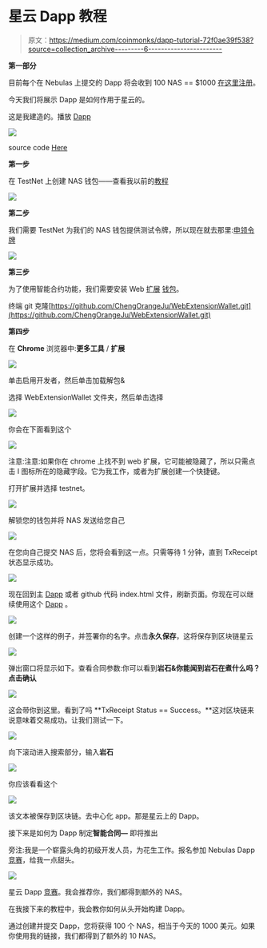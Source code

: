 # 星云 Dapp 教程

> 原文：<https://medium.com/coinmonks/dapp-tutorial-72f0ae39f538?source=collection_archive---------6----------------------->

**第一部分**

目前每个在 Nebulas 上提交的 Dapp 将会收到 100 NAS == $1000 [在这里注册](https://incentive.nebulas.io/signup.html?invite=NyKec)。

今天我们将展示 Dapp 是如何作用于星云的。

这是我建造的。播放 [Dapp](https://ottokafka.github.io/iQuote/)

![](img/303ebc92cf6f91cb86b36f5ad8ef3ba2.png)

source code [Here](https://github.com/ottokafka/iQuote)

**第一步**

在 TestNet 上创建 NAS 钱包——查看我以前的[教程](/nebulasio/creating-a-nas-wallet-9d01b5fa2df6)

![](img/d21286c2c46fcd55abc5c6bd27631d35.png)

**第二步**

我们需要 TestNet 为我们的 NAS 钱包提供测试令牌，所以现在就去那里:[申领令牌](https://testnet.nebulas.io/claim/)

![](img/6950d23a84bc733c5eaef2d34354775b.png)

**第三步**

为了使用智能合约功能，我们需要安装 Web [扩展](https://github.com/ChengOrangeJu/WebExtensionWallet) [钱包](https://github.com/ChengOrangeJu/WebExtensionWallet)。

终端 git 克隆[https://github.com/ChengOrangeJu/WebExtensionWallet.git](https://github.com/ChengOrangeJu/WebExtensionWallet.git)

**第四步**

在 **Chrome** 浏览器中:**更多工具** / **扩展**

![](img/575f2762e66f6c878a102ac8d233c206.png)

单击启用开发者，然后单击加载解包&

选择 WebExtensionWallet 文件夹，然后单击选择

![](img/9230653d12e841054ef268ea82ad1842.png)

你会在下面看到这个

![](img/802fe9059bfe7860fb770cdcf58e99b2.png)

注意:注意:如果你在 chrome 上找不到 web 扩展，它可能被隐藏了，所以只需点击 I 图标所在的隐藏字段。它为我工作，或者为扩展创建一个快捷键。

打开扩展并选择 testnet。

![](img/9fd4ce534c9c1bd668e24723d257d601.png)

解锁您的钱包并将 NAS 发送给您自己

![](img/8060406a71787b3ac44a41be20b8b412.png)

在您向自己提交 NAS 后，您将会看到这一点。只需等待 1 分钟，直到 TxReceipt 状态显示成功。

![](img/1c36e7acfa668ae76d2d74dec8a91975.png)

现在回到主 [Dapp](https://ottokafka.github.io/iQuote/) 或者 github 代码 index.html 文件，刷新页面。你现在可以继续使用这个 [Dapp](https://ottokafka.github.io/iQuote/) 。

![](img/c0e212778a96e420424169a24aa6a980.png)

创建一个这样的例子，并签署你的名字。点击**永久保存**，这将保存到区块链星云

![](img/cc462997b81c8618fb1ec1befa96bd9d.png)

弹出窗口将显示如下。查看合同参数:你可以看到**岩石&你能闻到岩石在煮什么吗？**点击**确认**

![](img/9cc634f42b84b19fb89ba8791d88fc13.png)

这会带你到这里。看到了吗 **TxReceipt Status == Success。**这对区块链来说意味着交易成功。让我们测试一下。

![](img/86519041049a1e085c8f13d2e08dc929.png)

向下滚动进入搜索部分，输入**岩石**

![](img/eb0ac1c123d5f8c4e10c524602bc1df7.png)

你应该看看这个

![](img/b312c1e15b0adec4ecc2279a028c416b.png)

该文本被保存到区块链。去中心化 app。那是星云上的 Dapp。

接下来是如何为 Dapp 制定**智能合同—** 即将推出

旁注:我是一个崭露头角的初级开发人员，为花生工作。报名参加 Nebulas Dapp [竞赛](https://incentive.nebulas.io/signup.html?invite=vQ9hs)，给我一点甜头。

![](img/feb09000278ad7d56b6f28e91c62cf59.png)

星云 Dapp [竞赛](https://incentive.nebulas.io/signup.html?invite=vQ9hs)。我会推荐你，我们都得到额外的 NAS。

在我接下来的教程中，我会教你如何从头开始构建 Dapp。

通过创建并提交 Dapp，您将获得 100 个 NAS，相当于今天的 1000 美元。如果你使用我的链接，我们都得到了额外的 10 NAS。
